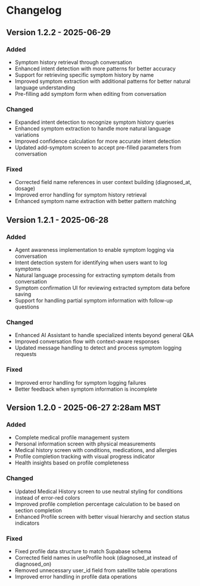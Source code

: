 # Changelog

## Version 1.2.2 - 2025-06-29

### Added
- Symptom history retrieval through conversation
- Enhanced intent detection with more patterns for better accuracy
- Support for retrieving specific symptom history by name
- Improved symptom extraction with additional patterns for better natural language understanding
- Pre-filling add symptom form when editing from conversation

### Changed
- Expanded intent detection to recognize symptom history queries
- Enhanced symptom extraction to handle more natural language variations
- Improved confidence calculation for more accurate intent detection
- Updated add-symptom screen to accept pre-filled parameters from conversation

### Fixed
- Corrected field name references in user context building (diagnosed_at, dosage)
- Improved error handling for symptom history retrieval
- Enhanced symptom name extraction with better pattern matching

## Version 1.2.1 - 2025-06-28

### Added
- Agent awareness implementation to enable symptom logging via conversation
- Intent detection system for identifying when users want to log symptoms
- Natural language processing for extracting symptom details from conversation
- Symptom confirmation UI for reviewing extracted symptom data before saving
- Support for handling partial symptom information with follow-up questions

### Changed
- Enhanced AI Assistant to handle specialized intents beyond general Q&A
- Improved conversation flow with context-aware responses
- Updated message handling to detect and process symptom logging requests

### Fixed
- Improved error handling for symptom logging failures
- Better feedback when symptom information is incomplete

## Version 1.2.0 - 2025-06-27 2:28am MST

### Added
- Complete medical profile management system
- Personal information screen with physical measurements
- Medical history screen with conditions, medications, and allergies
- Profile completion tracking with visual progress indicator
- Health insights based on profile completeness

### Changed
- Updated Medical History screen to use neutral styling for conditions instead of error-red colors
- Improved profile completion percentage calculation to be based on section completion
- Enhanced Profile screen with better visual hierarchy and section status indicators

### Fixed
- Fixed profile data structure to match Supabase schema
- Corrected field names in useProfile hook (diagnosed_at instead of diagnosed_on)
- Removed unnecessary user_id field from satellite table operations
- Improved error handling in profile data operations